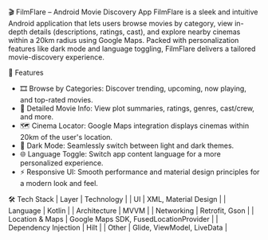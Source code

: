 
🎬 FilmFlare – Android Movie Discovery App
FilmFlare is a sleek and intuitive Android application that lets users browse movies by category, view in-depth details (descriptions, ratings, cast), and explore nearby cinemas within a 20km radius using Google Maps. Packed with personalization 
features like dark mode and language toggling, FilmFlare delivers a tailored movie-discovery experience.

📱 Features
- 🎞️ Browse by Categories: Discover trending, upcoming, now playing, and top-rated movies.
- 📖 Detailed Movie Info: View plot summaries, ratings, genres, cast/crew, and more.
- 🗺️ Cinema Locator: Google Maps integration displays cinemas within 20km of the user's location.
- 🌙 Dark Mode: Seamlessly switch between light and dark themes.
- 🌐 Language Toggle: Switch app content language for a more personalized experience.
- ⚡ Responsive UI: Smooth performance and material design principles for a modern look and feel.

🛠️ Tech Stack
| Layer | Technology | 
| UI | XML, Material Design | 
| Language | Kotlin | 
| Architecture | MVVM | 
| Networking | Retrofit, Gson | 
| Location & Maps | Google Maps SDK, FusedLocationProvider | 
| Dependency Injection | Hilt | 
| Other | Glide, ViewModel, LiveData | 





